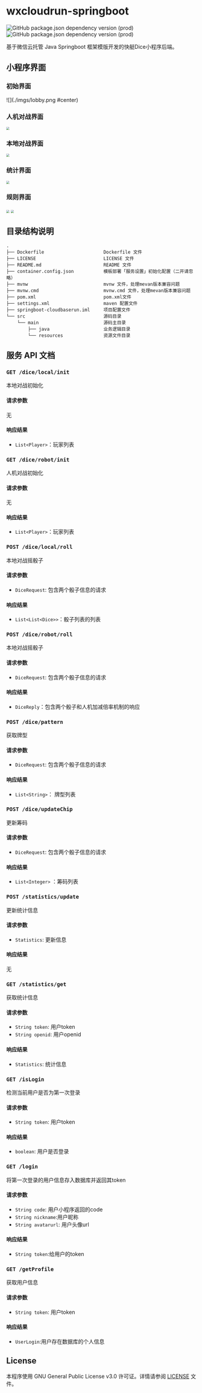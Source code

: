 # wxcloudrun-springboot
![GitHub package.json dependency version (prod)](https://img.shields.io/badge/maven-3.6.0-green)
![GitHub package.json dependency version (prod)](https://img.shields.io/badge/jdk-11-green)

基于微信云托管 Java Springboot 框架模版开发的快艇Dice小程序后端。

## 小程序界面

### 初始界面

![](./imgs/lobby.png #center)

### 人机对战界面

<img src="./imgs/robot.png #center" style="zoom:50%;" />

### 本地对战界面

<img src="./imgs//local.png #center" style="zoom:50%;" />

### 统计界面

<img src="./imgs/statistics.png #center" style="zoom:50%;" />

### 规则界面

<img src="./imgs/rule1.png #center" style="zoom:50%;" />

<img src="./imgs/rule2.png #center" style="zoom:50%;" />

## 目录结构说明
~~~
.
├── Dockerfile                      Dockerfile 文件
├── LICENSE                         LICENSE 文件
├── README.md                       README 文件
├── container.config.json           模板部署「服务设置」初始化配置（二开请忽略）
├── mvnw                            mvnw 文件，处理mevan版本兼容问题
├── mvnw.cmd                        mvnw.cmd 文件，处理mevan版本兼容问题
├── pom.xml                         pom.xml文件
├── settings.xml                    maven 配置文件
├── springboot-cloudbaserun.iml     项目配置文件
└── src                             源码目录
    └── main                        源码主目录
        ├── java                    业务逻辑目录
        └── resources               资源文件目录
~~~


## 服务 API 文档

### `GET /dice/local/init`

本地对战初始化

#### 请求参数

无

#### 响应结果

- `List<Player>`：玩家列表



### `GET /dice/robot/init`

人机对战初始化

#### 请求参数

无

#### 响应结果

- `List<Player>`：玩家列表

  


### `POST /dice/local/roll`

本地对战摇骰子

#### 请求参数

- `DiceRequest`: 包含两个骰子信息的请求

#### 响应结果

- `List<List<Dice>>`：骰子列表的列表

  


### `POST /dice/robot/roll`

本地对战摇骰子

#### 请求参数

- `DiceRequest`: 包含两个骰子信息的请求

#### 响应结果

- `DiceReply`：包含两个骰子和人机加减倍率机制的响应

  


### `POST /dice/pattern`

获取牌型

#### 请求参数

- `DiceRequest`: 包含两个骰子信息的请求

#### 响应结果

- `List<String>`： 牌型列表

  


### `POST /dice/updateChip`

更新筹码

#### 请求参数

- `DiceRequest`: 包含两个骰子信息的请求

#### 响应结果

- `List<Integer>` ：筹码列表



### `POST /statistics/update`

更新统计信息

#### 请求参数

- `Statistics`: 更新信息

#### 响应结果

无




### `GET /statistics/get`

获取统计信息

#### 请求参数

- `String token`: 用户token
- `String openid`: 用户openid

#### 响应结果

- `Statistics`: 统计信息



### `GET /isLogin`

检测当前用户是否为第一次登录

#### 请求参数

- `String token`: 用户token

#### 响应结果

- `boolean`: 用户是否登录

  


### `GET /login`

将第一次登录的用户信息存入数据库并返回其token

#### 请求参数

- `String code`: 用户小程序返回的code
- `String nickname`:用户昵称
- `String avatarurl`: 用户头像url

#### 响应结果

- `String token`:给用户的token



### `GET /getProfile`

获取用户信息

#### 请求参数

- `String token`: 用户token

#### 响应结果

- `UserLogin`:用户存在数据库的个人信息




## License

本程序使用 GNU General Public License v3.0 许可证。详情请参阅 [LICENSE](../../LICENSE) 文件。

